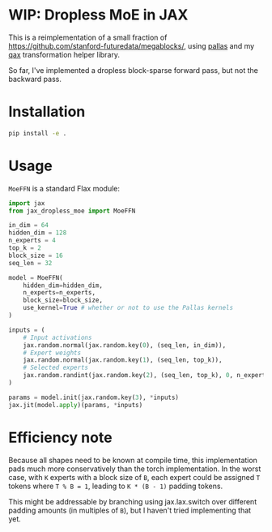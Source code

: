 # WIP: Dropless MoE in JAX
This is a reimplementation of a small fraction of https://github.com/stanford-futuredata/megablocks/, using [pallas](https://jax.readthedocs.io/en/latest/pallas/design.html) and my [qax](https://github.com/davisyoshida/qax) transformation helper library. 

So far, I've implemented a dropless block-sparse forward pass, but not the backward pass.

# Installation

```bash
pip install -e .
```

# Usage

`MoeFFN` is a standard Flax module:

```python
import jax
from jax_dropless_moe import MoeFFN

in_dim = 64
hidden_dim = 128
n_experts = 4
top_k = 2
block_size = 16
seq_len = 32

model = MoeFFN(
    hidden_dim=hidden_dim,
    n_experts=n_experts,
    block_size=block_size, 
    use_kernel=True # whether or not to use the Pallas kernels
)

inputs = (
    # Input activations
    jax.random.normal(jax.random.key(0), (seq_len, in_dim)),
    # Expert weights
    jax.random.normal(jax.random.key(1), (seq_len, top_k)),
    # Selected experts
    jax.random.randint(jax.random.key(2), (seq_len, top_k), 0, n_experts)
)

params = model.init(jax.random.key(3), *inputs)
jax.jit(model.apply)(params, *inputs)
```

# Efficiency note
Because all shapes need to be known at compile time, this implementation pads much more conservatively than the torch implementation. In the worst case, with `K` experts with a block size of `B`, each expert could be assigned `T` tokens where `T % B = 1`, leading to `K * (B - 1)` padding tokens.

This might be addressable by branching using jax.lax.switch over different padding amounts (in multiples of `B`), but I haven't tried implementing that yet.
